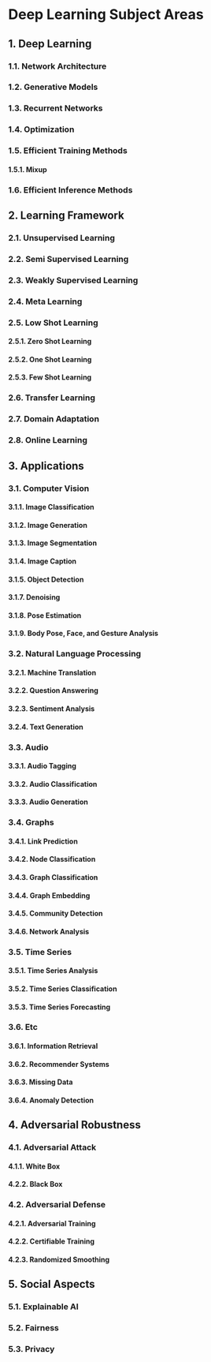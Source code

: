 # Deep Learning Subject Areas

## 1. Deep Learning

### 1.1. Network Architecture
### 1.2. Generative Models
### 1.3. Recurrent Networks
### 1.4. Optimization
### 1.5. Efficient Training Methods
#### 1.5.1. Mixup
### 1.6. Efficient Inference Methods

## 2. Learning Framework

### 2.1. Unsupervised Learning
### 2.2. Semi Supervised Learning
### 2.3. Weakly Supervised Learning
### 2.4. Meta Learning
### 2.5. Low Shot Learning
#### 2.5.1. Zero Shot Learning
#### 2.5.2. One Shot Learning
#### 2.5.3. Few Shot Learning
### 2.6. Transfer Learning
### 2.7. Domain Adaptation
### 2.8. Online Learning

## 3. Applications

### 3.1. Computer Vision
#### 3.1.1. Image Classification
#### 3.1.2. Image Generation
#### 3.1.3. Image Segmentation
#### 3.1.4. Image Caption
#### 3.1.5. Object Detection
#### 3.1.7. Denoising
#### 3.1.8. Pose Estimation
#### 3.1.9. Body Pose, Face, and Gesture Analysis

### 3.2. Natural Language Processing
#### 3.2.1. Machine Translation
#### 3.2.2. Question Answering
#### 3.2.3. Sentiment Analysis
#### 3.2.4. Text Generation

### 3.3. Audio
#### 3.3.1. Audio Tagging
#### 3.3.2. Audio Classification
#### 3.3.3. Audio Generation

### 3.4. Graphs
#### 3.4.1. Link Prediction
#### 3.4.2. Node Classification
#### 3.4.3. Graph Classification
#### 3.4.4. Graph Embedding
#### 3.4.5. Community Detection
#### 3.4.6. Network Analysis

### 3.5. Time Series
#### 3.5.1. Time Series Analysis
#### 3.5.2. Time Series Classification
#### 3.5.3. Time Series Forecasting

### 3.6. Etc
#### 3.6.1. Information Retrieval
#### 3.6.2. Recommender Systems
#### 3.6.3. Missing Data
#### 3.6.4. Anomaly Detection


## 4. Adversarial Robustness
### 4.1. Adversarial Attack
#### 4.1.1. White Box
#### 4.2.2. Black Box
### 4.2. Adversarial Defense
#### 4.2.1. Adversarial Training
#### 4.2.2. Certifiable Training
#### 4.2.3. Randomized Smoothing

## 5. Social Aspects

### 5.1. Explainable AI

### 5.2. Fairness

### 5.3. Privacy
